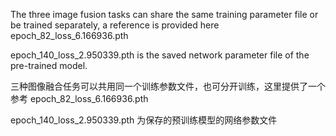 The three image fusion tasks can share the same training parameter file or be trained separately, a reference is provided here epoch_82_loss_6.166936.pth

epoch_140_loss_2.950339.pth is the saved network parameter file of the pre-trained model.

三种图像融合任务可以共用同一个训练参数文件，也可分开训练，这里提供了一个参考 epoch_82_loss_6.166936.pth

epoch_140_loss_2.950339.pth 为保存的预训练模型的网络参数文件
